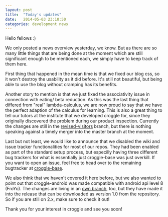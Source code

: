 ```yaml
---
layout: post
title:  "Today's updates"
date:   2014-05-03 23:10:50
categories: development news
---
```


Hello fellows :)

We only posted a news overview yesterday, we know.
But as there are so many little things that are being done at the moment which are still significant enough to be mentioned each, we simply have to keep track of them here.

First thing that happened in the mean time is that we fixed our blog css, so it won't destroy the usability as it did before.
It's still not beautiful, but being able to use the blog without cramping has its benefits.

Another story to mention is that we just fixed the associativity issue in connection with eating/ beta reduction.
As this was the last thing that differed from "real" lambda-calculus, we are now proud to say that we have the perfect adaption of the calculus for learning.
This is also a great thing to tell our tutors at the institute that we developed croggle for, since they originally discovered the problem during our product inspection.
Currently the changes are still in the [revised-visitors] branch, but there is nothing speaking against a timely merger into the master branch at the moment.

Last but not least, we would like to announce that we disabled the wiki and issue tracker functionalities for most of our repos.
They had been enabled as part of the standard setup process, but especilly having three different bug trackers for what is essentially just croggle-base was just overkill.
If you want to open an issue, feel free to head over to the remaining bugtracker at [croggle-base][base-issues].

We also think that we haven't covered it here before, but we also wanted to point out that croggle-android was made compatible with android api level 8 (FroYo).
The changes are living in an [own branch][froyo], too, but they have made it into the release that can be downloaded as version 1.0 from the repository.
So if you are still on 2.x, make sure to check it out!

Thank you for your interest in croggle and see you soon!

[base-issues]: https://github.com/TeamCroggle/croggle-base/issues
[revised-visitors]: https://github.com/TeamCroggle/croggle-base/tree/revised-visitors
[froyo]: https://github.com/TeamCroggle/croggle-android/tree/froyo-support
